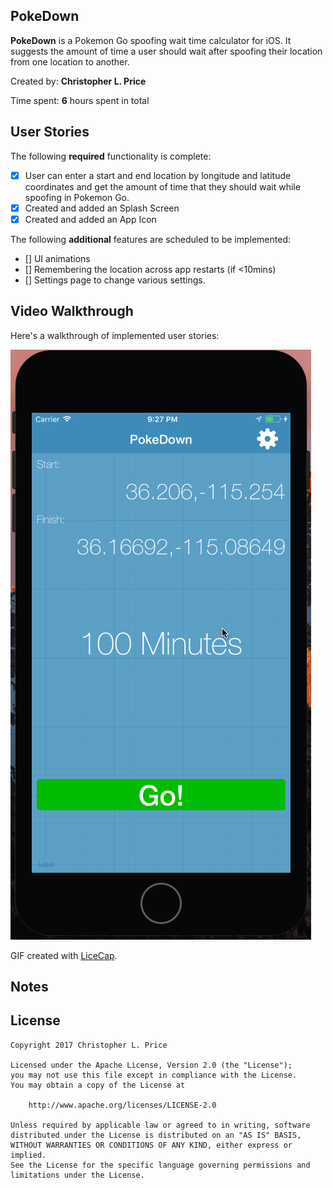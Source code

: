 ## **PokeDown**

**PokeDown** is a Pokemon Go spoofing wait time calculator for iOS. It suggests the amount of time a user should wait after spoofing their location from one location to another. 

Created by: **Christopher L. Price**

Time spent: **6** hours spent in total

## User Stories

The following **required** functionality is complete:

* [x] User can enter a start and end location by longitude and latitude coordinates and get the amount of time that they should wait while spoofing in Pokemon Go.
* [x] Created and added an Splash Screen 
* [x] Created and added an App Icon

The following **additional** features are scheduled to be implemented:
* [] UI animations
* [] Remembering the location across app restarts (if <10mins)
* [] Settings page to change various settings.

## Video Walkthrough 

Here's a walkthrough of implemented user stories:

<img src='https://github.com/chrispmonkey/PokeDown/blob/master/PokeDown_Demo.gif' title='Video Walkthrough' width='' alt='Video Walkthrough' />

GIF created with [LiceCap](http://www.cockos.com/licecap/).

## Notes


## License

    Copyright 2017 Christopher L. Price

    Licensed under the Apache License, Version 2.0 (the "License");
    you may not use this file except in compliance with the License.
    You may obtain a copy of the License at

        http://www.apache.org/licenses/LICENSE-2.0

    Unless required by applicable law or agreed to in writing, software
    distributed under the License is distributed on an "AS IS" BASIS,
    WITHOUT WARRANTIES OR CONDITIONS OF ANY KIND, either express or implied.
    See the License for the specific language governing permissions and
    limitations under the License.
